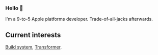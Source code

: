 ### Hello 👋

I'm a 9-to-5 Apple platforms developer. Trade-of-all-jacks afterwards.

## Current interests

[Build system](https://bazel.build/basics/build-systems), [Transformer](https://arxiv.org/abs/1706.03762).
